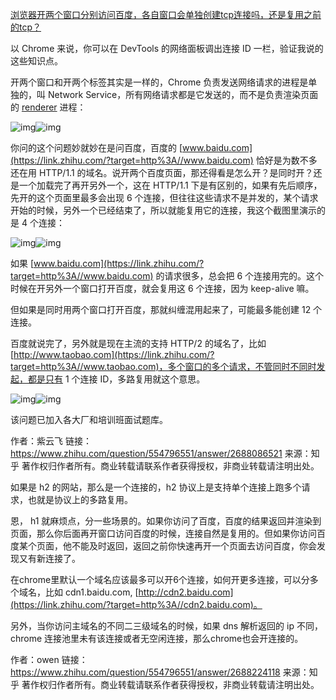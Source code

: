 [浏览器开两个窗口分别访问百度，各自窗口会单独创建tcp连接吗，还是复用之前的tcp？](https://www.zhihu.com/question/554796551)





以 Chrome 来说，你可以在 DevTools 的网络面板调出连接 ID 一栏，验证我说的这些知识点。

开两个窗口和开两个标签其实是一样的，Chrome 负责发送网络请求的进程是单独的，叫 Network Service，所有网络请求都是它发送的，而不是负责渲染页面的 [renderer](https://www.zhihu.com/search?q=renderer&search_source=Entity&hybrid_search_source=Entity&hybrid_search_extra={"sourceType"%3A"answer"%2C"sourceId"%3A2688086521}) 进程：

![img](https://pic1.zhimg.com/50/v2-d910c3634c0109fbed35869263bf8ffc_720w.jpg?source=1940ef5c)![img](https://pica.zhimg.com/v2-d910c3634c0109fbed35869263bf8ffc_r.jpg?source=1940ef5c)

你问的这个问题妙就妙在是问百度，百度的 [www.baidu.com](https://link.zhihu.com/?target=http%3A//www.baidu.com) 恰好是为数不多还在用 HTTP/1.1 的域名。说开两个百度页面，那还得看是怎么开？是同时开？还是一个加载完了再开另外一个，这在 HTTP/1.1 下是有区别的，如果有先后顺序，先开的这个页面里最多会出现 6 个连接，但往往这些请求不是并发的，某个请求开始的时候，另外一个已经结束了，所以就能复用它的连接，我这个截图里演示的是 4 个连接：

![img](https://picx.zhimg.com/50/v2-95c692005794c048c3f6541e09128467_720w.jpg?source=1940ef5c)![img](https://picx.zhimg.com/v2-95c692005794c048c3f6541e09128467_r.jpg?source=1940ef5c)

如果 [www.baidu.com](https://link.zhihu.com/?target=http%3A//www.baidu.com) 的请求很多，总会把 6 个连接用完的。这个时候在开另外一个窗口打开百度，就会复用这 6 个连接，因为 keep-alive 嘛。

但如果是同时用两个窗口打开百度，那就纠缠混用起来了，可能最多能创建 12 个连接。

百度就说完了，另外就是现在主流的支持 HTTP/2 的域名了，比如 [http://www.taobao.com](https://link.zhihu.com/?target=http%3A//www.taobao.com)，多个窗口的多个请求，不管同时不同时发起，都是只有 1 个连接 ID，多路复用就这个意思。

![img](https://pic1.zhimg.com/50/v2-f2945e08a1086b5b057d795c0e20eb2f_720w.jpg?source=1940ef5c)![img](https://pic1.zhimg.com/v2-f2945e08a1086b5b057d795c0e20eb2f_r.jpg?source=1940ef5c)

该问题已加入各大厂和培训班面试题库。

作者：紫云飞
链接：https://www.zhihu.com/question/554796551/answer/2688086521
来源：知乎
著作权归作者所有。商业转载请联系作者获得授权，非商业转载请注明出处。



如果是 h2 的网站，那么是一个连接的，h2 协议上是支持单个连接上跑多个请求，也就是协议上的多路复用。

恩， h1 就麻烦点，分一些场景的。如果你访问了百度，百度的结果返回并渲染到页面，那么你后面再开窗口访问百度的时候，连接自然是复用的。但如果你访问百度某个页面，他不能及时返回，返回之前你快速再开一个页面去访问百度，你会发现又有新连接了。

在chrome里默认一个域名应该最多可以开6个连接，如何开更多连接，可以分多个域名，比如 cdn1.baidu.com, [http://cdn2.baidu.com](https://link.zhihu.com/?target=http%3A//cdn2.baidu.com)。

另外，当你访问主域名的不同二三级域名的时候，如果 dns 解析返回的 ip 不同，chrome 连接池里未有该连接或者无空闲连接，那么chrome也会开连接的。



作者：owen
链接：https://www.zhihu.com/question/554796551/answer/2688224118
来源：知乎
著作权归作者所有。商业转载请联系作者获得授权，非商业转载请注明出处。